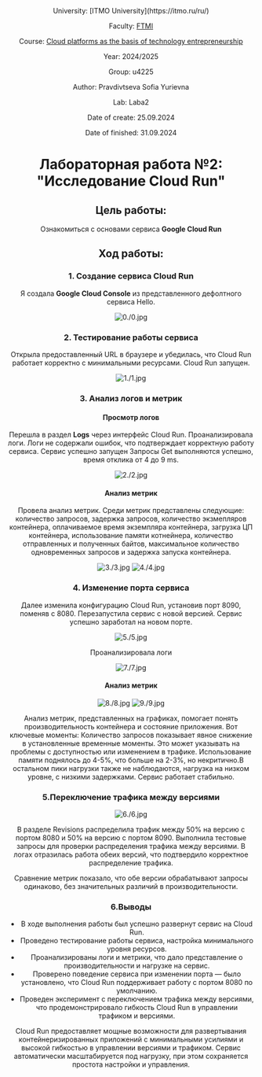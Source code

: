 <div align="center">
University: [ITMO University](https://itmo.ru/ru/)

Faculty: [FTMI](https://ftmi.itmo.ru/)

Course: [Cloud platforms as the basis of technology entrepreneurship](https://itmo-ict-faculty.github.io/cloud-platforms-as-the-basis-of-technology-entrepreneurship/) 

Year: 2024/2025

Group: u4225

Author: Pravdivtseva Sofia Yurievna

Lab: Laba2

Date of create: 25.09.2024

Date of finished: 31.09.2024

# Лабораторная работа №2: "Исследование Cloud Run"

## Цель работы:

Ознакомиться с основами сервиса **Google Cloud Run**

## Ход работы:

### 1. Создание сервиса Cloud Run 

Я создала **Google Cloud Console** из представленного дефолтного сервиса Hello.

![0./0.jpg](/laba2/0.png)

### 2. Тестирование работы сервиса

Открыла предоставленный URL в браузере и убедилась, что Cloud Run работает корректно с минимальными ресурсами. Cloud Run запущен.

![1./1.jpg](/laba2/1.png)

### 3. Анализ логов и метрик

#### Просмотр логов
Перешла в раздел **Logs** через интерфейс Cloud Run. Проанализировала логи. Логи не содержали ошибок, что подтверждает корректную работу сервиса. Сервис успешно запущен Запросы Get выполняются успешно, время отклика от 4 до 9 ms.

![2./2.jpg](/laba2/2.png)

#### Анализ метрик

Провела анализ метрик. Среди метрик представлены следующие: количество запросов, задержка запросов, количество экзмепляров контейнера, оплачиваемое время экземпляра контейнера, загрузка ЦП контейнера, использование памяти котнейнера, количество отправленных и полученных байтов, максимальное количество одновременных запросов и задержка запуска контейнера.

![3./3.jpg](/laba2/3.png)
![4./4.jpg](/laba2/4.png)

### 4. Изменение порта сервиса

Далее изменила конфигурацию Cloud Run, установив порт 8090, поменяв с 8080. Перезапустила сервис с новой версией. Сервис успешно заработал на новом порте.

![5./5.jpg](/laba2/5.png)

Проанализировала логи

![7./7.jpg](/laba2/7.png)

#### Анализ метрик

![8./8.jpg](/laba2/8.png)
![9./9.jpg](/laba2/9.png)

Анализ метрик, представленных на графиках, помогает понять производительность контейнера и состояние приложения. Вот ключевые моменты:
Количество запросов показывает явное снижение в установленные временные моменты. Это может указывать на проблемы с доступностью или изменением в трафике.
Использование памяти поднялось до 4-5%, что больше на 2-3%, но некритично.В остальном пики нагрузки также не наблюдаются, нагрузка на низком уровне, с низкими задержками. Сервис работает стабильно.

### 5.Переключение трафика между версиями

![6./6.jpg](/laba2/6.png)

В разделе Revisions распределила трафик между 50% на версию с портом 8080 и 50% на версию с портом 8090. Выполнила тестовые запросы для проверки распределения трафика между версиями. В логах отразилась работа обеих версий, что подтвердило корректное распределение трафика. 

Сравнение метрик показало, что обе версии обрабатывают запросы одинаково, без значительных различий в производительности.

### 6.Выводы

- В ходе выполнения работы был успешно развернут сервис на Cloud Run.
- Проведено тестирование работы сервиса, настройка минимального уровня ресурсов.
- Проанализированы логи и метрики, что дало представление о производительности и нагрузке на сервис.
- Проверено поведение сервиса при изменении порта — было установлено, что Cloud Run поддерживает работу с портом 8080 по умолчанию.
- Проведен эксперимент с переключением трафика между версиями, что продемонстрировало гибкость Cloud Run в управлении трафиком и версиями.

Cloud Run предоставляет мощные возможности для развертывания контейнеризированных приложений с минимальными усилиями и высокой гибкостью в управлении версиями и трафиком. Сервис автоматически масштабируется под нагрузку, при этом сохраняется простота настройки и управления.













